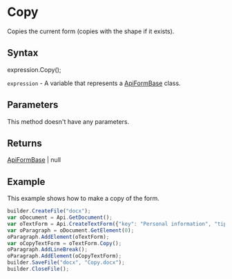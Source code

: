 # Copy

Copies the current form (copies with the shape if it exists).

## Syntax

expression.Copy();

`expression` - A variable that represents a [ApiFormBase](../ApiFormBase.md) class.

## Parameters

This method doesn't have any parameters.

## Returns

[ApiFormBase](../ApiFormBase.md) &#124; null

## Example

This example shows how to make a copy of the form.

```javascript
builder.CreateFile("docx");
var oDocument = Api.GetDocument();
var oTextForm = Api.CreateTextForm({"key": "Personal information", "tip": "Enter your first name", "required": true, "placeholder": "First name", "comb": true, "maxCharacters": 10, "cellWidth": 3, "multiLine": false, "autoFit": false});
var oParagraph = oDocument.GetElement(0);
oParagraph.AddElement(oTextForm);
var oCopyTextForm = oTextForm.Copy();
oParagraph.AddLineBreak();
oParagraph.AddElement(oCopyTextForm);
builder.SaveFile("docx", "Copy.docx");
builder.CloseFile();
```